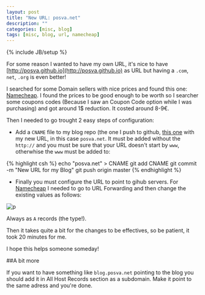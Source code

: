 ```yaml
---
layout: post
title: "New URL: posva.net"
description: ""
categories: [misc, blog]
tags: [misc, blog, url, namecheap]
---
```

{% include JB/setup %}

For some reason I wanted to have my own URL, it's nice to have [http://posva.github.io](http://posva.github.io) as URL but having a `.com`, `net`, `.org` is even better!

I searched for some Domain sellers with nice prices and found this one: [Namecheap](http://namecheap.com). I found the prices to be good enough to be worth so I searcher some coupons codes (Because I saw an Coupon Code option while I was purchasing) and got around 1$ reduction. It costed around 8-9€.

Then I needed to go trought 2 easy steps of configuration:

- Add a `CNAME` file to my blog repo (the one I push to github, [this one](https://github.com/posva/posva.github.com) with my new URL, in this case `posva.net`. It must be added without the `http://` and you must be sure that your URL doesn't start by `www`, otherwhise the `www` must be added to:

{% highlight csh %}
echo "posva.net" > CNAME
git add CNAME
git commit -m "New URL for my Blog"
git push origin master
{% endhighlight %}

- Finally you must configure the URL to point to gihub servers. For [Namecheap](htpp://namecheap.com) I needed to go to URL Forwarding and then change the existing values as follows:

![p]({{site.url}}/img/posts/namecheap.png)

Always as `A` records (the type!).

Then it takes quite a bit for the changes to be effectives, so be patient, it took 20 minutes for me.

I hope this helps someone someday!

##A bit more

If you want to have something like `blog.posva.net` pointing to the blog you should add it in All Host Records section as a subdomain. Make it point to the same adress and you're done.

